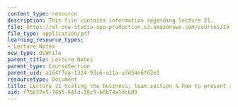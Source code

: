 ```yaml
---
content_type: resource
description: This file contains information regarding lecture 21.
file: https://ol-ocw-studio-app-production.s3.amazonaws.com/courses/15-390-new-enterprises-spring-2013/f76b37e5746564fd18c5b6b74a1dcb83_MIT15_390S13_lec21.pdf
file_type: application/pdf
learning_resource_types:
- Lecture Notes
ocw_type: OCWFile
parent_title: Lecture Notes
parent_type: CourseSection
parent_uid: a164f7aa-1324-93c6-a11a-a7d54e6f62e1
resourcetype: Document
title: Lecture 21 Scaling the business, team section & how to present a business plan
uid: f76b37e5-7465-64fd-18c5-b6b74a1dcb83
---
```

